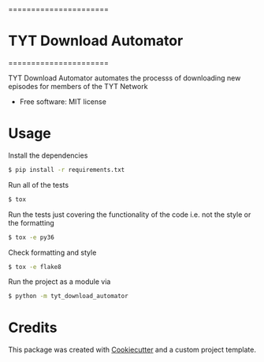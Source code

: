 ======================
# TYT Download Automator
======================

TYT Download Automator automates the processs of downloading new episodes for members of the TYT Network


* Free software: MIT license


# Usage

Install the dependencies
```bash
$ pip install -r requirements.txt
```

Run all of the tests
```bash
$ tox
```

Run the tests just covering the functionality of the code i.e. not the style or the formatting
```bash
$ tox -e py36
```

Check formatting and style
```bash
$ tox -e flake8
```

Run the project as a module via
```bash
$ python -m tyt_download_automator
```

# Credits

This package was created with [Cookiecutter](https://github.com/audreyr/cookiecutter) and a custom project template.

